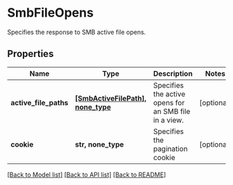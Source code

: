 # SmbFileOpens

Specifies the response to SMB active file opens.

## Properties
Name | Type | Description | Notes
------------ | ------------- | ------------- | -------------
**active_file_paths** | [**[SmbActiveFilePath], none_type**](SmbActiveFilePath.md) | Specifies the active opens for an SMB file in a view. | [optional] 
**cookie** | **str, none_type** | Specifies the pagination cookie | [optional] 

[[Back to Model list]](../README.md#documentation-for-models) [[Back to API list]](../README.md#documentation-for-api-endpoints) [[Back to README]](../README.md)



